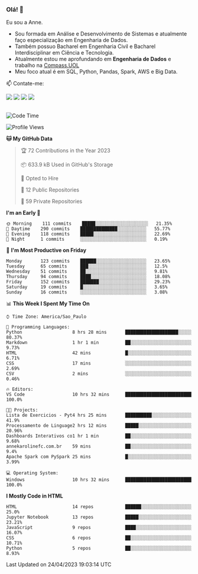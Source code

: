### Olá! 👋
Eu sou a Anne. 
- Sou formada em Análise e Desenvolvimento de Sistemas e atualmente faço especialização em Engenharia de Dados.
- Também possuo Bacharel em Engenharia Civil e Bacharel Interdisciplinar em Ciência e Tecnologia.
- Atualmente estou me aprofundando em **Engenharia de Dados** e trabalho na [Compass.UOL](https://compass.uol/pt/home/) 
- Meu foco atual é em SQL, Python, Pandas, Spark, AWS e Big Data.

📫 Contate-me: 

<div>
<a href="https://www.instagram.com/annekarolinefc/" target="_blank"><img src="https://img.shields.io/badge/-Instagram-%23E4405F?style=for-the-badge&logo=instagram&logoColor=white" target="_blank"></a> 
<a href = "mailto:annekarolinefc@gmail.com"><img src="https://img.shields.io/badge/-Gmail-%23333?style=for-the-badge&logo=gmail&logoColor=white" target="_blank"></a>
<a href="https://www.linkedin.com/in/devannekarolinefc/" target="_blank"><img src="https://img.shields.io/badge/-LinkedIn-%230077B5?style=for-the-badge&logo=linkedin&logoColor=white" target="_blank"></a> 
<a href="https://api.whatsapp.com/send?phone=5533991375118&text=Ol%C3%A1%20Anne!%20" target="_blank"><img src="https://img.shields.io/badge/WhatsApp-25D366?style=for-the-badge&logo=whatsapp&logoColor=white" target="_blank"></a>
</div>

  
<!--
  <img align="center" alt="Anne-An" height="30" width="40" src="https://github.com/devicons/devicon/blob/master/icons/angularjs/angularjs-original.svg">
-->

</br>

<!--START_SECTION:waka-->
![Code Time](http://img.shields.io/badge/Code%20Time-160%20hrs%2050%20mins-blue)

![Profile Views](http://img.shields.io/badge/Profile%20Views-5-blue)

**🐱 My GitHub Data** 

> 🏆 72 Contributions in the Year 2023
 > 
> 📦 633.9 kB Used in GitHub's Storage 
 > 
> 💼 Opted to Hire
 > 
> 📜 12 Public Repositories 
 > 
> 🔑 59 Private Repositories  
 > 
**I'm an Early 🐤** 

```text
🌞 Morning    111 commits    █████░░░░░░░░░░░░░░░░░░░░   21.35% 
🌇 Daytime    290 commits    ██████████████░░░░░░░░░░░   55.77% 
🌃 Evening    118 commits    █████░░░░░░░░░░░░░░░░░░░░   22.69% 
🌙 Night      1 commits      ░░░░░░░░░░░░░░░░░░░░░░░░░   0.19%

```
📅 **I'm Most Productive on Friday** 

```text
Monday       123 commits    ██████░░░░░░░░░░░░░░░░░░░   23.65% 
Tuesday      65 commits     ███░░░░░░░░░░░░░░░░░░░░░░   12.5% 
Wednesday    51 commits     ██░░░░░░░░░░░░░░░░░░░░░░░   9.81% 
Thursday     94 commits     ████░░░░░░░░░░░░░░░░░░░░░   18.08% 
Friday       152 commits    ███████░░░░░░░░░░░░░░░░░░   29.23% 
Saturday     19 commits     █░░░░░░░░░░░░░░░░░░░░░░░░   3.65% 
Sunday       16 commits     ░░░░░░░░░░░░░░░░░░░░░░░░░   3.08%

```


📊 **This Week I Spent My Time On** 

```text
⌚︎ Time Zone: America/Sao_Paulo

💬 Programming Languages: 
Python                   8 hrs 28 mins       ████████████████████░░░░░   80.37% 
Markdown                 1 hr 1 min          ██░░░░░░░░░░░░░░░░░░░░░░░   9.73% 
HTML                     42 mins             █░░░░░░░░░░░░░░░░░░░░░░░░   6.71% 
CSS                      17 mins             ░░░░░░░░░░░░░░░░░░░░░░░░░   2.69% 
CSV                      2 mins              ░░░░░░░░░░░░░░░░░░░░░░░░░   0.46%

🔥 Editors: 
VS Code                  10 hrs 32 mins      █████████████████████████   100.0%

🐱‍💻 Projects: 
Lista de Exercicios - Pyt4 hrs 25 mins       ██████████░░░░░░░░░░░░░░░   41.9% 
Processamento de Linguage2 hrs 12 mins       █████░░░░░░░░░░░░░░░░░░░░   20.96% 
Dashboards Interativos co1 hr 1 min          ██░░░░░░░░░░░░░░░░░░░░░░░   9.68% 
annekarolinefc.com.br    59 mins             ██░░░░░░░░░░░░░░░░░░░░░░░   9.4% 
Apache Spark com PySpark 25 mins             █░░░░░░░░░░░░░░░░░░░░░░░░   3.99%

💻 Operating System: 
Windows                  10 hrs 32 mins      █████████████████████████   100.0%

```

**I Mostly Code in HTML** 

```text
HTML                     14 repos            ██████░░░░░░░░░░░░░░░░░░░   25.0% 
Jupyter Notebook         13 repos            █████░░░░░░░░░░░░░░░░░░░░   23.21% 
JavaScript               9 repos             ████░░░░░░░░░░░░░░░░░░░░░   16.07% 
CSS                      6 repos             ██░░░░░░░░░░░░░░░░░░░░░░░   10.71% 
Python                   5 repos             ██░░░░░░░░░░░░░░░░░░░░░░░   8.93%

```



 Last Updated on 24/04/2023 19:03:14 UTC
<!--END_SECTION:waka-->
  
